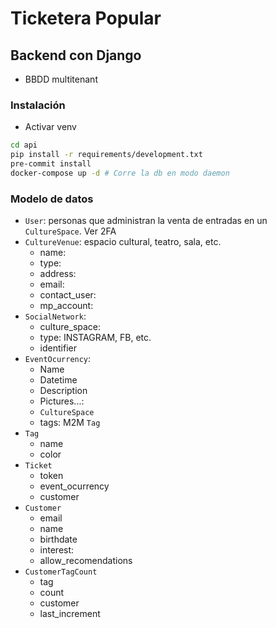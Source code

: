 # Ticketera Popular

## Backend con Django
- BBDD multitenant

### Instalación
- Activar venv
```bash
cd api
pip install -r requirements/development.txt
pre-commit install
docker-compose up -d # Corre la db en modo daemon
```

### Modelo de datos

- `User`: personas que administran la venta de entradas en un `CultureSpace`. Ver 2FA
- `CultureVenue`: espacio cultural, teatro, sala, etc.
	- name:
	- type:
	- address:
	- email:
	- contact_user:
	- mp_account:
- `SocialNetwork`:
	- culture_space:
	- type: INSTAGRAM, FB, etc.
	- identifier
- `EventOcurrency`:
	- Name
	- Datetime
	- Description
	- Pictures...:
	- `CultureSpace`
	- tags: M2M `Tag`
- `Tag`
	- name
	- color
- `Ticket`
	- token
	- event_ocurrency
	- customer
- `Customer`
	- email
	- name
	- birthdate
	- interest:
	- allow_recomendations
- `CustomerTagCount`
	- tag
	- count
	- customer
	- last_increment
